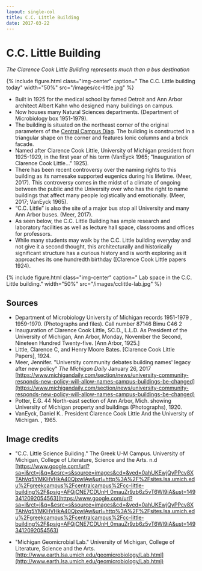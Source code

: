 ```yaml
---
layout: single-col
title: C.C. Little Building
date: 2017-03-22
---
```


# C.C. Little Building

_The Clarence Cook Little Building represents much than a bus destination_


 {% include figure.html class="img-center" caption=" The C.C. Little building today" width="50%" src="/images/cc-little.jpg" %}

- Built in 1925 for the medical school by famed Detroit and Ann Arbor architect Albert Kahn who designed many buildings on campus.
- Now houses many Natural Sciences departments. (Department of Microbiology box 1951-1979).
- The building is situated on the northeast corner of the original parameters of the [Central Campus Diag](https://umich-hist-399.github.io/campus-histories/essays/diag). The building is constructed in a triangular shape on the corner and features Ionic columns and a brick facade.
- Named after Clarence Cook Little, University of Michigan president from 1925-1929, in the first year of his term (VanEyck 1965; "Inauguration of Clarence Cook Little..." 1925).
- There has been recent controversy over the naming rights to this building as its namesake supported eugenics during his lifetime. (Meer, 2017). This controversy comes in the midst of a climate of ongoing between the public and the University over who has the right to name buildings that affect many people logistically and emotionally. (Meer, 2017; VanEyck 1965).
- “C.C. Little” is also the site of a major bus stop all University and many Ann Arbor buses. (Meer, 2017).
- As seen below, the C.C. Little Building has ample research and laboratory facilities as well as lecture hall space, classrooms and offices for professors.
- While many students may walk by the C.C. Little building everyday and not give it a second thought, this architecturally and historically significant structure has a curious history and is worth exploring as it approaches its one hundredth birthday ([Clarence Cook Little papers 1924).

 {% include figure.html class="img-center" caption=" Lab space in the C.C. Little building." width="50%" src="/images/cclittle-lab.jpg" %}

## Sources
- Department of Microbiology University of Michigan records 1951-1979 , 1959-1970. (Photographs and files). Call number 87146 Bimu C46 2
- Inauguration of Clarence Cook Little, SC.D., L.L.D. As President of the University of Michigan, Ann Arbor, Monday, November the Second, Nineteen Hundred Twenty-five. [Ann Arbor, 1925.]
- Little, Clarence C, and Henry Moore Bates. [Clarence Cook Little Papers], 1924.
- Meer, Jennifer. "University community debates building names' legacy after new policy" _The Michigan Daily_ January 26, 2017 [https://www.michigandaily.com/section/news/university-community-responds-new-policy-will-allow-names-campus-buildings-be-changed](https://www.michigandaily.com/section/news/university-community-responds-new-policy-will-allow-names-campus-buildings-be-changed) 
- Potter, E.G. 44	North-east section of Ann Arbor, Mich. showing University of Michigan property and buildings (Photographs), 1920.
- VanEyck, Daniel K.. President Clarence Cook Little And the University of Michigan. , 1965.

## Image credits
- "C.C. Little Science Building." The Greek U-M Campus. University of Michigan, College of Literature, Science and the Arts. n.d
[https://www.google.com/url?sa=i&rct=j&q=&esrc=s&source=images&cd=&ved=0ahUKEwjQyPPcv8XTAhVq5YMKHVHkA40QjxwIAw&url=http%3A%2F%2Fsites.lsa.umich.edu%2Fgreekcampus%2Fcentralcampus%2Fcc-little-building%2F&psig=AFQjCNE7CDUnH_0mauZr9zb6z5vT6WI9iA&ust=1493412092054563](https://www.google.com/url?sa=i&rct=j&q=&esrc=s&source=images&cd=&ved=0ahUKEwjQyPPcv8XTAhVq5YMKHVHkA40QjxwIAw&url=http%3A%2F%2Fsites.lsa.umich.edu%2Fgreekcampus%2Fcentralcampus%2Fcc-little-building%2F&psig=AFQjCNE7CDUnH_0mauZr9zb6z5vT6WI9iA&ust=1493412092054563)

- "Michigan Geomicrobial Lab." University of Michigan, College of Literature, Science and the Arts. [http://www.earth.lsa.umich.edu/geomicrobiology/Lab.html](http://www.earth.lsa.umich.edu/geomicrobiology/Lab.html)

